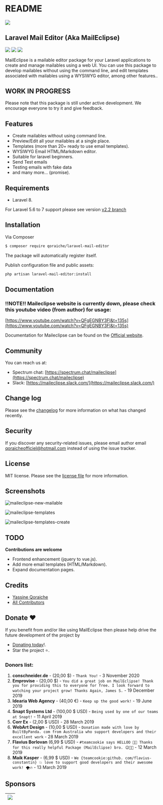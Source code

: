 # README

####  ![](https://i.imgur.com/QpAJLql.png)

##  Laravel Mail Editor \(Aka MailEclipse\)

 [![](https://poser.pugx.org/qoraiche/laravel-mail-editor/v/stable)](https://packagist.org/packages/qoraiche/laravel-mail-editor) [![](https://poser.pugx.org/qoraiche/laravel-mail-editor/license)](https://packagist.org/packages/qoraiche/laravel-mail-editor) [![](https://poser.pugx.org/qoraiche/laravel-mail-editor/downloads)](https://packagist.org/packages/qoraiche/laravel-mail-editor)   
  


MailEclipse is a mailable editor package for your Laravel applications to create and manage mailables using a web UI. You can use this package to develop mailables without using the command line, and edit templates associated with mailables using a WYSIWYG editor, among other features..

## WORK IN PROGRESS

Please note that this package is still under active development. We encourage everyone to try it and give feedback.

## Features

* Create mailables without using command line.
* Preview/Edit all your mailables at a single place.
* Templates \(more than 20+ ready to use email templates\).
* WYSIWYG Email HTML/Markdown editor.
* Suitable for laravel beginners.
* Send Test emails
* Testing emails with fake data
* and many more... \(promise\).

## Requirements

* Laravel 8.

For Laravel 5.6 to 7 support please see version [v2.2 branch](https://github.com/Qoraiche/laravel-mail-editor/tree/2.x)

## Installation

Via Composer

```bash
$ composer require qoraiche/laravel-mail-editor
```

The package will automatically register itself.

Publish configuration file and public assets:

```bash
php artisan laravel-mail-editor:install
```

## Documentation

### !!NOTE!! Maileclipse website is currently down, please check this youtube video \(from author\) for usage:

[https://www.youtube.com/watch?v=QFgEGNBY3FI&t=135s](https://www.youtube.com/watch?v=QFgEGNBY3FI&t=135s)

Documentation for Maileclipse can be found on the [Official website](https://maileclipse.io).

## Community

You can reach us at:

* Spectrum chat: [https://spectrum.chat/maileclipse](https://spectrum.chat/maileclipse)
* Slack: [https://maileclipse.slack.com/](https://maileclipse.slack.com/)

## Change log

Please see the [changelog](changelog.md) for more information on what has changed recently.

## Security

If you discover any security-related issues, please email author email [qoraicheofficiel@hotmail.com](mailto:qoraicheofficiel@hotmail.com) instead of using the issue tracker.

## License

MIT license. Please see the [license file](https://github.com/Qoraiche/laravel-mail-editor/tree/86f8fbda46a7df4a676020ca9aacfabb7ff043ad/LICENSE/README.md) for more information.

## Screenshots

![maileclipse-new-mailable](https://i.imgur.com/AiMEtY0.png)

![maileclipse-templates](https://i.imgur.com/siqxWVa.png)

![maileclipse-templates-create](https://i.imgur.com/8OQrEIS.png)

## TODO

**Contributions are welcome**

* Frontend enhancement \(jquery to vue.js\).
* Add more email templates \(HTML/Markdown\).
* Expand documentation pages.

## Credits

* [Yassine Qoraiche](https://github.com/qoraiche)
* [All Contributors](https://github.com/Qoraiche/laravel-mail-editor/tree/86f8fbda46a7df4a676020ca9aacfabb7ff043ad/contributors/README.md)

## Donate :heart:

If you benefit from and/or like using MailEclipse then please help drive the future development of the project by

* [Donating today](https://www.paypal.me/streamaps)!.
* Star the project :star:.

### Donors list:

1. **conschneider.de** - \(20,00 $\) - `Thank You!` - 3 November 2020
2. **Emprovise** - \(20,00 $\) - `You did a great job on MailEclipse! Thank you for providing this to everyone for free. I look forward to watching your project grow! Thanks Again, James S.` - 19 December 2019
3. **Idearia Web Agency** - \(40,00 €\) - `Keep up the good work!` - 19 June 2019
4. **Snapt Systems Ltd** - \(100,00 $ USD\) - `Being used by one of our teams at Snapt!` - 11 April 2019
5. **Corr Ex** - \(2,00 $ USD\) - 28 March 2019
6. **WebArt Design** - \(10,00 $ USD\) - `Donation made with love by BuiltByPanda. com from Australia who support developers and their excellent work` - 28 March 2019
7. **Flavius Borlovan** \(6,99 $ USD\) - `#teamcookie says HELLOO 🥳😉 Thanks for this really helpful Package (MailEclipse) bro. 😉💪🏽` - 12 March 2019
8. **Maik Kasper** - \(6,99 $ USD\) - `We {teamcookie:github. com/flavius-constantin} 💥 love to support good developers and their awesome work! 🌪🔥` - 13 March 2019

## Sponsors

|  [![](https://user-images.githubusercontent.com/15586492/96636404-2c18dd00-1315-11eb-9520-736dffaaf0a7.png)](https://www.jetbrains.com/?from=maileclipse) |
| :--- |


